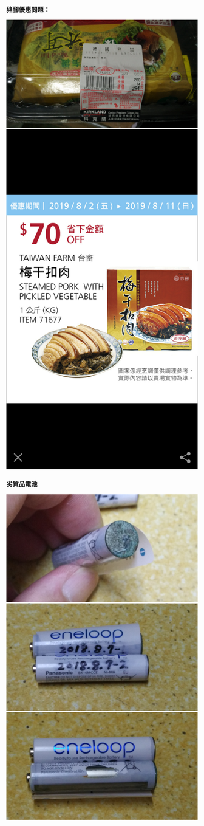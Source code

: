 ### 豬腳優惠問題：
![](https://raw.githubusercontent.com/tsungjung411/tmp/master/costco/IMG_20190816_192043.jpg)
![](https://raw.githubusercontent.com/tsungjung411/tmp/master/costco/Screenshot_2019-08-11-15-35-31-241_tw.com.costco.png)

### 劣質品電池
![](https://raw.githubusercontent.com/tsungjung411/tmp/master/costco/IMG_20190526_233514.jpg)
<br>![](https://raw.githubusercontent.com/tsungjung411/tmp/master/costco/IMG_20190526_233430.jpg)
<br>![](https://raw.githubusercontent.com/tsungjung411/tmp/master/costco/IMG_20190526_233454.jpg)

